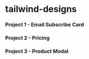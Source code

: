 # tailwind-designs

### Project 1 - Email Subscribe Card

### Project 2 - Pricing

### Project 3 - Product Modal
